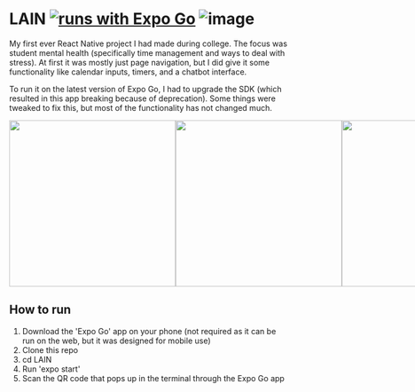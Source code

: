 # LAIN [![runs with Expo Go](https://img.shields.io/badge/Runs%20with%20Expo%20Go-000.svg?style=flat-square&logo=EXPO&labelColor=f3f3f3&logoColor=000)](https://expo.dev/client) ![image](https://img.shields.io/badge/React-20232A?style=for-the-badge&logo=react&logoColor=61DAFB)
My first ever React Native project I had made during college. The focus was student mental health (specifically time management and ways to deal with stress). At first it was mostly just page navigation, but I did give it some functionality like calendar inputs, timers, and a chatbot interface. 

To run it on the latest version of Expo Go, I had to upgrade the SDK (which resulted in this app breaking because of deprecation). Some things were tweaked to fix this, but most of the functionality has not changed much.
<div style="display: flex;">
  <img src="https://cdn.discordapp.com/attachments/708448052301791275/1133553336981921832/FirstOb.png" width="300"/> 
  <img src="https://cdn.discordapp.com/attachments/708448052301791275/1133553377876377600/Homepage.png" width="300"/> 
  <img src="https://cdn.discordapp.com/attachments/708448052301791275/1133553432008085554/CalendarPage.png" width="300"/> 
  <img src="https://cdn.discordapp.com/attachments/708448052301791275/1133558158145626182/Chatbot.png" width="300"/> 
  
</div>

## How to run 
1. Download the 'Expo Go' app on your phone (not required as it can be run on the web, but it was designed for mobile use)
2. Clone this repo
3. cd LAIN
4. Run 'expo start'
5. Scan the QR code that pops up in the terminal through the Expo Go app

